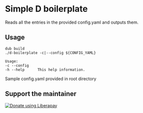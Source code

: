 # Simple D boilerplate

Reads all the entries in the provided config.yaml and outputs them.


## Usage

```
dub build
./d-boilerplate -c|--config ${CONFIG_YAML}
```

```
Usage:
-c --config
-h --help      This help information.
```

Sample config.yaml provided in root directory


## Support the maintainer

<noscript><a href="https://liberapay.com/andrei/donate"><img alt="Donate using Liberapay" src="https://liberapay.com/assets/widgets/donate.svg"></a></noscript>
